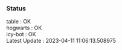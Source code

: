 ### Status


table : OK  
hogwarts : OK  
icy-bot : OK  
Latest Update : 2023-04-11 11:06:13.508975
